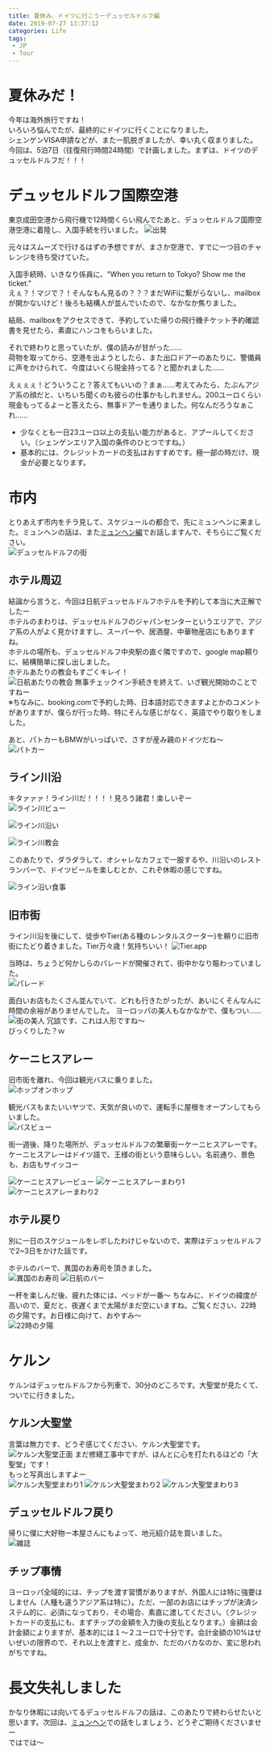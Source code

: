 ```yaml
---
title: 夏休み、ドイツに行こうーデュッセルドルフ編
date: 2019-07-27 13:37:12
categories: Life
tags: 
 - JP
 - Tour
---
```


# 夏休みだ！
今年は海外旅行ですね！  
いろいろ悩んでたが、最終的にドイツに行くことになりました。  
シェンゲンVISA申請などが、また一肌脱ぎましたが、幸い丸く収まりました。  
今回は、5泊7日（往復飛行時間24時間）で計画しました。まずは、ドイツのデュッセルドルフだ！！！
<!--more-->

# デュッセルドルフ国際空港
東京成田空港から飛行機で12時間くらい飛んでたあと、デュッセルドルフ国際空港空港に着陸し、入国手続を行いました。
![出発](http://wx2.sinaimg.cn/large/735d420agy1g5fuvyaoxwj21400u0tk0.jpg)  

元々はスムーズで行けるはずの予想ですが、まさか空港で、すでに一つ目のチャレンジを待ち受けていた。

入国手続時、いきなり係員に、"When you return to Tokyo? Show me the ticket."  
えぇ？！マジで？！そんなもん見るの？？？まだWiFiに繋がらないし、mailboxが開かないけど！後ろも結構人が並んでいたので、なかなか焦りました。  

結局、mailboxをアクセスできて、予約していた帰りの飛行機チケット予約確認書を見せたら、素直にハンコをもらいました。  

それで終わりと思っていたが、僕の読みが甘がった......  
荷物を取ってから、空港を出ようとしたら、また出口ドアーのあたりに、警備員に声をかけられて、今度はいくら現金持ってる？と聞かれました......

えぇぇぇ！どういうこと？答えてもいいの？まぁ......考えてみたら、たぶんアジア系の顔だと、いちいち聞くのも彼らの仕事かもしれません。200ユーロくらい現金もってるよーと答えたら、無事ドアーを通りました。何なんだろうなぁこれ......  

- 少なくとも一日23ユーロ以上の支払い能力があると、アプールしてください。（シェンゲンエリア入国の条件のひとつですね。）
- 基本的には、クレジットカードの支払はおすすめです。極一部の時だけ、現金が必要となります。  

# 市内
とりあえず市内をチラ見して、スケジュールの都合で、先にミュンヘンに来ました。ミュンヘンの話は、また[ミュンヘン編](https://kuritan.github.io/2019/07/27/%E5%A4%8F%E4%BC%91%E3%81%BF%E3%80%81%E3%83%89%E3%82%A4%E3%83%84%E3%81%AB%E8%A1%8C%E3%81%93%E3%81%86%E3%83%BC%E3%83%9F%E3%83%A5%E3%83%B3%E3%83%98%E3%83%B3%E7%B7%A8/)でお話しますんで、そちらにご覧ください。  
![デュッセルドルフの街](http://wx2.sinaimg.cn/large/735d420agy1g5fv1ae7a1j22io1w04qq.jpg)

## ホテル周辺
結論から言うと、今回は日航デュッセルドルフホテルを予約して本当に大正解でしたー  
ホテルのまわりは、デュッセルドルフのジャパンセンターというエリアで、アジア系の人がよく見かけますし、スーパーや、居酒屋、中華物産店にもありますね。  
ホテルの場所も、デュッセルドルフ中央駅の直ぐ隣ですので、google map頼りに、結構簡単に探し出しました。  
ホテルあたりの教会もすごくキレイ！  
![日航あたりの教会](http://wx3.sinaimg.cn/mw690/735d420agy1g5fxl2anjkj22c03407wk.jpg)
無事チェックイン手続きを終えて、いざ観光開始のことですねー  
※ちなみに、booking.comで予約した時、日本語対応できますよとかのコメントがありますが、僕らが行った時、特にそんな感じがなく、英語でやり取りをしました。

あと、パトカーもBMWがいっぱいで、さすが産み親のドイツだね〜  
![パトカー](http://wx1.sinaimg.cn/large/735d420agy1g5fveelye0j21d61b21kx.jpg)
## ライン川沿
キタァァァ！ライン川だ！！！！見ろう諸君！楽しいぞー  
![ライン川ビュー](http://wx1.sinaimg.cn/large/735d420agy1g5fvh1ytmxj22io1w0e81.jpg)

![ライン川沿い](http://wx3.sinaimg.cn/large/735d420agy1g5fvjz8qruj22io1w04qq.jpg)

![ライン川教会](http://wx1.sinaimg.cn/large/735d420agy1g5fvl30pxsj21w02iox6p.jpg)

このあたりで、ダラダラして、オシャレなカフェで一服するや、川沿いのレストランバーで、ドイツビールを楽しむとか、これぞ休暇の感じですね。

![ライン沿い食事](http://wx1.sinaimg.cn/large/735d420agy1g5fwlnywy0j23402c01kz.jpg)
## 旧市街
ライン川沿を後にして、徒歩やTier(ある種のレンタルスクーター)を頼りに旧市街にたどり着きました。Tier万々歳！気持ちいい！
![Tier.app](https://handy.de/magazin/wp-content/uploads/2019/06/tier-e-scooter-duesseldorf.jpg)

当時は、ちょうど何かしらのパレードが開催されて、街中かなり賑わっていました。  
![パレード](http://wx4.sinaimg.cn/large/735d420agy1g5fvzkej7dj22io1w01kz.jpg)

面白いお店もたくさん並んでいて、どれも行きたがったが、あいにくそんなんに時間の余裕がありませんでした。
ヨーロッパの美人もなかなかで、僕もつい......
![街の美人](http://wx1.sinaimg.cn/large/735d420agy1g5fw21nabbj20rs0kuhdt.jpg)
冗談です、これは人形ですね〜  
びっくりした？ｗ
## ケーニヒスアレー
旧市街を離れ、今回は観光バスに乗りました。  
![ホップオンホップ](http://wx4.sinaimg.cn/large/735d420agy1g5fw8x9fqvj22io1w0kjm.jpg)

観光バスもまたいいヤツで、天気が良いので、運転手に屋根をオープンしてもらいました。  
![バスビュー](http://wx2.sinaimg.cn/large/735d420agy1g5fwct69erj22io1w0b2a.jpg)

街一週後、降りた場所が、デュッセルドルフの繁華街ーケーニヒスアレーです。ケーニヒスアレーはドイツ語で、王様の街という意味らしい。名前通り、景色も、お店もサイッコー

![ケーニヒスアレービュー](http://wx4.sinaimg.cn/mw690/735d420agy1g5fwj81qsgj23402c0b2e.jpg)
![ケーニヒスアレーまわり1](http://wx4.sinaimg.cn/large/735d420agy1g5fwk8b5k6j23402c07wj.jpg)
![ケーニヒスアレーまわり2](http://wx4.sinaimg.cn/mw690/735d420agy1g5fx02aknej23402c0qv6.jpg)
## ホテル戻り
別に一日のスケジュールをレポしたわけじゃないので、実際はデュッセルドルフで2~3日をかけた話です。

ホテルのバーで、異国のお寿司を頂きました。  
![異国のお寿司](http://wx4.sinaimg.cn/large/735d420agy1g5fwq71bt4j23402c0u0z.jpg)
![日航のバー](http://wx3.sinaimg.cn/large/735d420agy1g5fwr2qwl0j23402c01kz.jpg)

一杯を楽しんだ後、疲れた体には、ベッドが一番〜
ちなみに、ドイツの緯度が高いので、夏だと、夜遅くまで太陽がまだ空にいますね。ご覧ください、22時の夕陽です。お日様に向けて、おやすみ〜  
![22時の夕陽](http://wx2.sinaimg.cn/large/735d420agy1g5fwuhe9g2j21400u0ade.jpg)
# ケルン
ケルンはデュッセルドルフから列車で、30分のどころです。大聖堂が見たくて、ついでに行きました。  

## ケルン大聖堂
言葉は無力です、どうぞ感じてください、ケルン大聖堂です。
![ケルン大聖堂正面](http://wx4.sinaimg.cn/mw690/735d420agy1g5fx1kxl34j22c0340qv8.jpg)
まだ修繕工事中ですが、ほんとに心を打たれるほどの「大聖堂」です！  
もっと写真出しますよー  
![ケルン大聖堂まわり1](http://wx3.sinaimg.cn/mw690/735d420agy1g5fxf2z3sbj21w02iou0z.jpg)
![ケルン大聖堂まわり2](http://wx3.sinaimg.cn/mw690/735d420agy1g5fxg7gmxvj21w02iox6p.jpg)
![ケルン大聖堂まわり3](http://wx3.sinaimg.cn/mw690/735d420agy1g5fxgo4bamj21w02io1ky.jpg)

## デュッセルドルフ戻り
帰りに僕に大好物ー本屋さんにもよって、地元紹介誌を買いました。  
![雑誌](http://wx2.sinaimg.cn/mw690/735d420agy1g5fxio93wbj22io1w0hdu.jpg)

## チップ事情
ヨーロッパ全域的には、チップを渡す習慣がありますが、外国人には特に強要はしません（人種も違うアジア系は特に）。ただ、一部のお店にはチップが決済システム的に、必須になっており、その場合、素直に渡してください。（クレジットカードの支払にも、まずチップの金額を入力後の支払となります。）金額は会計金額によりますが、基本的には１〜２ユーロで十分です。会計金額の10%はせいぜいの限界ので、それ以上を渡すと、成金か、ただのバカなのか、変に思われがちですね。

# 長文失礼しました
かなり休暇には向いてるデュッセルドルフの話は、このあたりで終わらせたいと思います。次回は、[ミュンヘン](https://kuritan.github.io/2019/07/27/%E5%A4%8F%E4%BC%91%E3%81%BF%E3%80%81%E3%83%89%E3%82%A4%E3%83%84%E3%81%AB%E8%A1%8C%E3%81%93%E3%81%86%E3%83%BC%E3%83%9F%E3%83%A5%E3%83%B3%E3%83%98%E3%83%B3%E7%B7%A8/)での話をしましょう、どうぞご期待くださいませー  
ではでは～